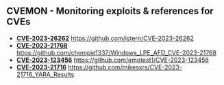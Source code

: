 ## CVEMON - Monitoring exploits & references for CVEs
- **[CVE-2023-26262](https://in.scanfactory.io/cvemon/CVE-2023-26262.html)** https://github.com/istern/CVE-2023-26262
- **[CVE-2023-21768](https://in.scanfactory.io/cvemon/CVE-2023-21768.html)** https://github.com/chompie1337/Windows_LPE_AFD_CVE-2023-21768
- **[CVE-2023-123456](https://in.scanfactory.io/cvemon/CVE-2023-123456.html)** https://github.com/emotest1/CVE-2023-123456
- **[CVE-2023-21716](https://in.scanfactory.io/cvemon/CVE-2023-21716.html)** https://github.com/mikesxrs/CVE-2023-21716_YARA_Results
